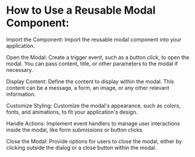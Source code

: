 # How to Use a Reusable Modal Component:

Import the Component: Import the reusable modal component into your application.

Open the Modal: Create a trigger event, such as a button click, to open the modal. You can pass content, title, or other parameters to the modal if necessary.

Display Content: Define the content to display within the modal. This content can be a message, a form, an image, or any other relevant information.

Customize Styling: Customize the modal's appearance, such as colors, fonts, and animations, to fit your application's design.

Handle Actions: Implement event handlers to manage user interactions inside the modal, like form submissions or button clicks.

Close the Modal: Provide options for users to close the modal, either by clicking outside the dialog or a close button within the modal.
